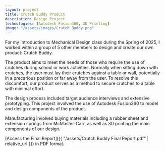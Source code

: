 ```yaml
---
layout: project
title: Crutch Buddy Product
description: Design Project
technologies: [Autodesk Fusion360, 3D Printing]
image: "/assets/images/Crutch Buddy.png"
---
```


For my Introduction to Mechanical Design class during the Spring of 2025, I worked within a group of 5 other members to design and create our own product: Crutch Buddy.

The product aims to meet the needs of those who require the use of crutches during school or work activities.  Normally when sitting down with crutches, the user must lay their crutches against a table or wall, potentially in a precarious position or far away from the user.  To resolve this discomfort, our product serves as a method to secure crutches to a table with minimal effort.

The design process included target audience interviews and extensive prototyping.  This project involved the use of Autodesk Fusion360 to model and design components of the product.  

Manufacturing involved buying materials including a rubber sheet and extension springs from McMaster-Carr, as well as 3D printing the main components of our design.  

[Access the Final Report]({{ "/assets/Crutch Buddy Final Report.pdf" | relative_url }}) in PDF format.